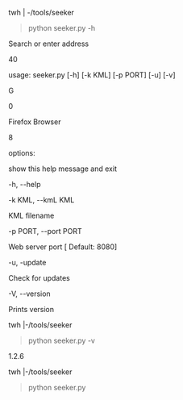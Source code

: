 twh | -/tools/seeker

> python seeker.py -h

Search or enter address

40

usage: seeker.py [-h] [-k KML] [-p PORT] [-u] [-v]

G

0

Firefox Browser

8

options:

show this help message and exit

-h, --help

-k KML, --kmL KML

KML filename

-p PORT, --port PORT

Web server port [ Default: 8080]

-u, -update

Check for updates

-V, --version

Prints version

twh |-/tools/seeker

> python seeker.py -v

1.2.6

twh |-/tools/seeker

> python seeker.py
